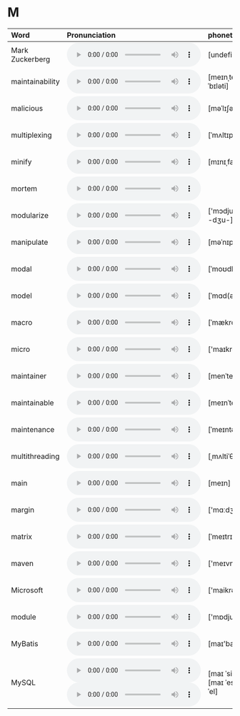 
# M

| Word  | Pronunciation | phonetic |
| :-- | :-- | :-- |
| Mark Zuckerberg | <audio src="/awesome-pronunciation/public/audio/Mark%20Zuckerberg.mp3" controls="controls" controlslist="nodownload"></audio> | [undefined] |
| maintainability | <audio src="/awesome-pronunciation/public/audio/maintainability.mp3" controls="controls" controlslist="nodownload"></audio> | [meɪnˌteɪnəˈbɪləti] |
| malicious | <audio src="/awesome-pronunciation/public/audio/malicious.mp3" controls="controls" controlslist="nodownload"></audio> | [məˈlɪʃəs] |
| multiplexing | <audio src="/awesome-pronunciation/public/audio/multiplexing.mp3" controls="controls" controlslist="nodownload"></audio> | [ˈmʌltɪpleksɪŋ] |
| minify | <audio src="/awesome-pronunciation/public/audio/minify.mp3" controls="controls" controlslist="nodownload"></audio> | [mɪnɪˌfaɪ] |
| mortem | <audio src="/awesome-pronunciation/public/audio/mortem.mp3" controls="controls" controlslist="nodownload"></audio> |  |
| modularize | <audio src="/awesome-pronunciation/public/audio/modularize.mp3" controls="controls" controlslist="nodownload"></audio> | ['mɔdjuləraiz, -dʒu-] |
| manipulate | <audio src="/awesome-pronunciation/public/audio/manipulate.mp3" controls="controls" controlslist="nodownload"></audio> | [məˈnɪpjuleɪt] |
| modal | <audio src="/awesome-pronunciation/public/audio/modal.mp3" controls="controls" controlslist="nodownload"></audio> | [ˈmoʊdl] |
| model | <audio src="/awesome-pronunciation/public/audio/model.mp3" controls="controls" controlslist="nodownload"></audio> | [ˈmɑd(ə)l] |
| macro | <audio src="/awesome-pronunciation/public/audio/macro.mp3" controls="controls" controlslist="nodownload"></audio> | [ˈmækroʊ] |
| micro | <audio src="/awesome-pronunciation/public/audio/micro.mp3" controls="controls" controlslist="nodownload"></audio> | ['maɪkrəʊ] |
| maintainer | <audio src="/awesome-pronunciation/public/audio/maintainer.mp3" controls="controls" controlslist="nodownload"></audio> | [menˈteɪnər] |
| maintainable | <audio src="/awesome-pronunciation/public/audio/maintainable.mp3" controls="controls" controlslist="nodownload"></audio> | [meɪnˈteɪnəbl] |
| maintenance | <audio src="/awesome-pronunciation/public/audio/maintenance.mp3" controls="controls" controlslist="nodownload"></audio> | [ˈmeɪntənəns] |
| multithreading | <audio src="/awesome-pronunciation/public/audio/multithreading.mp3" controls="controls" controlslist="nodownload"></audio> | [ˌmʌltiˈθredɪŋ] |
| main | <audio src="/awesome-pronunciation/public/audio/main.mp3" controls="controls" controlslist="nodownload"></audio> | [meɪn] |
| margin | <audio src="/awesome-pronunciation/public/audio/margin.mp3" controls="controls" controlslist="nodownload"></audio> | ['mɑːdʒɪn] |
| matrix | <audio src="/awesome-pronunciation/public/audio/matrix.mp3" controls="controls" controlslist="nodownload"></audio> | [ˈmeɪtrɪks] |
| maven | <audio src="/awesome-pronunciation/public/audio/maven.mp3" controls="controls" controlslist="nodownload"></audio> | ['meɪvn] |
| Microsoft | <audio src="/awesome-pronunciation/public/audio/Microsoft.mp3" controls="controls" controlslist="nodownload"></audio> | ['maikrəusɒft] |
| module | <audio src="/awesome-pronunciation/public/audio/module.mp3" controls="controls" controlslist="nodownload"></audio> | ['mɒdjuːl] |
| MyBatis | <audio src="/awesome-pronunciation/public/audio/MyBatis.mp3" controls="controls" controlslist="nodownload"></audio> | [maɪ'baɪtɪs] |
| MySQL | <audio src="/awesome-pronunciation/public/audio/MySQL-0.mp3" controls="controls" controlslist="nodownload"></audio><br/><audio src="/awesome-pronunciation/public/audio/MySQL-1.mp3" controls="controls" controlslist="nodownload"></audio> | [maɪ ˈsiːkwəl]<br/>[maɪ ˈes ˈkjuː ˈel] |
